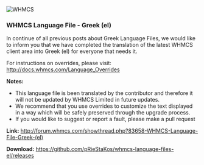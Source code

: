 ![WHMCS](http://cdn.whmcs.com/images/blog/ReleaseBanner.png "WHMCS")

### WHMCS Language File - Greek (el)

In continue of all previous posts about Greek Language Files, we would like to inform you that we have completed the translation of the latest WHMCS client area into Greek (el) for everyone that needs it.

For instructions on overrides, please visit: http://docs.whmcs.com/Language_Overrides

**Notes:**

- This language file is been translated by the contributor and therefore it will not be updated by WHMCS Limited in future updates.
- We recommend that you use overrides to customize the text displayed in a way which will be safely preserved through the upgrade process.
- If you would like to suggest or report a fault, please make a pull request

**Link:** http://forum.whmcs.com/showthread.php?83658-WHMCS-Language-File-Greek-(el)

**Download:** https://github.com/pRieStaKos/whmcs-language-files-el/releases